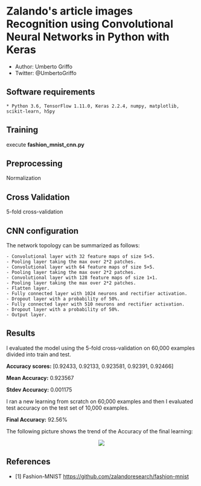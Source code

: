 # Zalando's article images Recognition using Convolutional Neural Networks in Python with Keras

* Author: Umberto Griffo
* Twitter: @UmbertoGriffo

## Software requirements
	
	* Python 3.6, TensorFlow 1.11.0, Keras 2.2.4, numpy, matplotlib, scikit-learn, h5py

## Training
execute **fashion_mnist_cnn.py**

## Preprocessing
Normalization

## Cross Validation
5-fold cross-validation

## CNN configuration
The network topology can be summarized as follows:

    - Convolutional layer with 32 feature maps of size 5×5.
    - Pooling layer taking the max over 2*2 patches.
    - Convolutional layer with 64 feature maps of size 5×5.
    - Pooling layer taking the max over 2*2 patches.
    - Convolutional layer with 128 feature maps of size 1×1.
    - Pooling layer taking the max over 2*2 patches.
    - Flatten layer.
    - Fully connected layer with 1024 neurons and rectifier activation.
    - Dropout layer with a probability of 50%.
    - Fully connected layer with 510 neurons and rectifier activation.
    - Dropout layer with a probability of 50%.
    - Output layer.

## Results

I evaluated the model using the 5-fold cross-validation on 60,000 examples divided into train and test.

**Accuracy scores:**  [0.92433, 0.92133, 0.923581, 0.92391, 0.92466]

**Mean Accuracy:** 0.923567

**Stdev Accuracy:** 0.001175

I ran a new learning from scratch on 60,000 examples and then I evaluated test accuracy on the test set of 10,000 examples.

**Final Accuracy:** 92.56%

The following picture shows the trend of the Accuracy of the final learning: 
<p align="center">
  <img src="https://github.com/umbertogriffo/Fashion-mnist-cnn-keras/blob/master/Output/model_accuracy_fm_cnn.png"/>
</p>
           
## References

- [1] Fashion-MNIST https://github.com/zalandoresearch/fashion-mnist
